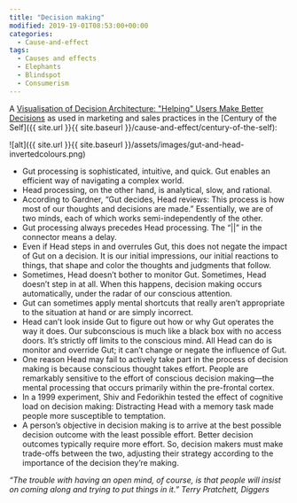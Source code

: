 ```yaml
---
title: "Decision making"
modified: 2019-19-01T08:53:00+00:00
categories:
  - Cause-and-effect
tags:
  - Causes and effects
  - Elephants
  - Blindspot
  - Consumerism
---
```

A [Visualisation of Decision Architecture: "Helping" Users Make Better Decisions](https://www.uxmatters.com/mt/archives/2010/11/decision-architecture-helping-users-make-better-decisions.php) as used in marketing and sales practices in the [Century of the Self]({{ site.url }}{{ site.baseurl }}/cause-and-effect/century-of-the-self): 

![alt]({{ site.url }}{{ site.baseurl }}/assets/images/gut-and-head-invertedcolours.png)

* Gut processing is sophisticated, intuitive, and quick. Gut enables an efficient way of navigating a complex world.
* Head processing, on the other hand, is analytical, slow, and rational.
* According to Gardner, “Gut decides, Head reviews: This process is how most of our thoughts and decisions are made.” Essentially, we are of two minds, each of which works semi-independently of the other.
* Gut processing always precedes Head processing. The “||” in the connector means a delay.
* Even if Head steps in and overrules Gut, this does not negate the impact of Gut on a decision. It is our initial impressions, our initial reactions to things, that shape and color the thoughts and judgments that follow.
* Sometimes, Head doesn’t bother to monitor Gut. Sometimes, Head doesn’t step in at all. When this happens, decision making occurs automatically, under the radar of our conscious attention.
* Gut can sometimes apply mental shortcuts that really aren’t appropriate to the situation at hand or are simply incorrect.
* Head can’t look inside Gut to figure out how or why Gut operates the way it does. Our subconscious is much like a black box with no access doors. It’s strictly off limits to the conscious mind. All Head can do is monitor and override Gut; it can’t change or negate the influence of Gut.
* One reason Head may fail to actively take part in the process of decision making is because conscious thought takes effort. People are remarkably sensitive to the effort of conscious decision making—the mental processing that occurs primarily within the pre-frontal cortex.
* In a 1999 experiment, Shiv and Fedorikhin tested the effect of cognitive load on decision making: Distracting Head with a memory task made people more susceptible to temptation.
* A person’s objective in decision making is to arrive at the best possible decision outcome with the least possible effort. Better decision outcomes typically require more effort. So, decision makers must make trade-offs between the two, adjusting their strategy according to the importance of the decision they’re making.

_“The trouble with having an open mind, of course, is that people will insist on coming along and trying to put things in it.” Terry Pratchett, Diggers_

